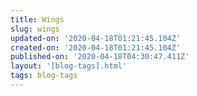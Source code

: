 ```yaml
---
title: Wings
slug: wings
updated-on: '2020-04-18T01:21:45.104Z'
created-on: '2020-04-18T01:21:45.104Z'
published-on: '2020-04-18T04:30:47.411Z'
layout: '[blog-tags].html'
tags: blog-tags
---
```



